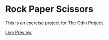 # Rock Paper Scissors

This is an exercise project for The Odin Project.

[Live Preview](https://farzad-d.github.io/rock-paper-scissors/)
